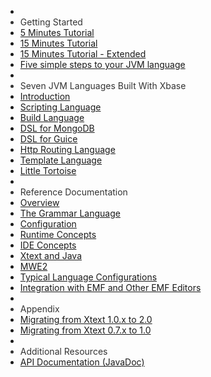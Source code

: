 <ul id="nav-outline" style="margin-left: 0px;">
	<li>&nbsp;</li>
	<li style="color : #333;">Getting Started</li>
	<li><a href="index.html">5 Minutes Tutorial</a>
	</li>
	<li><a href="01_domainmodelwalkthrough.html">15 Minutes Tutorial</a>
	</li>
	<li><a href="02_domainmodelnextsteps.html">15 Minutes Tutorial - Extended</a>
	</li>
	<li><a href="03_jvmdomainmodel.html">Five simple steps to your JVM language</a>
	</li>
	<li>&nbsp;</li>
	<li style="color : #333;">Seven JVM Languages Built With Xbase</li>
	<li><a href="04_sevenlang_introduction.html">Introduction</a>
	</li>
	<li><a href="05_scripting.html">Scripting Language</a>
	</li>
	<li><a href="06_builddsl.html">Build Language</a>
	</li>
	<li><a href="07_mongodb.html">DSL for MongoDB</a>
	</li>
	<li><a href="08_guice.html">DSL for Guice</a>
	</li>
	<li><a href="09_httprouting.html">Http Routing Language</a>
	</li>
	<li><a href="10_template.html">Template Language</a>
	</li>
	<li><a href="11_tortoise.html">Little Tortoise</a>
	</li>
	<li>&nbsp;</li>
	<li style="color : #333;">Reference Documentation</li>
	<li><a href="12_overview.html">Overview</a>
	</li>
	<li><a href="13_grammarlanguage.html">The Grammar Language</a>
	</li>
	<li><a href="14_configuration.html">Configuration</a>
	</li>
	<li><a href="15_runtime_concepts.html">Runtime Concepts</a>
	</li>
	<li><a href="16_ide_concepts.html">IDE Concepts</a>
	</li>
	<li><a href="17_xbase.html">Xtext and Java</a>
	</li>
	<li><a href="18_mwe2.html">MWE2</a>
	</li>
	<li><a href="19_special_languages.html">Typical Language Configurations</a>
	</li>
	<li><a href="20_emf_integration.html">Integration with EMF and Other EMF Editors</a>
	</li>
	<li>&nbsp;</li>
	<li style="color : #333;">Appendix</li>
	<li><a href="21_migrating_from_1_0_x.html">Migrating from Xtext 1.0.x to 2.0</a>
	</li>
	<li><a href="22_migrating_from_0_7.html">Migrating from Xtext 0.7.x to 1.0</a>
	</li>
	<li>&nbsp;</li>
	<li style="color : #333;">Additional Resources
	<li><a href="http://download.eclipse.org/modeling/tmf/xtext/javadoc/2.8/">API Documentation (JavaDoc)</a>
</ul>